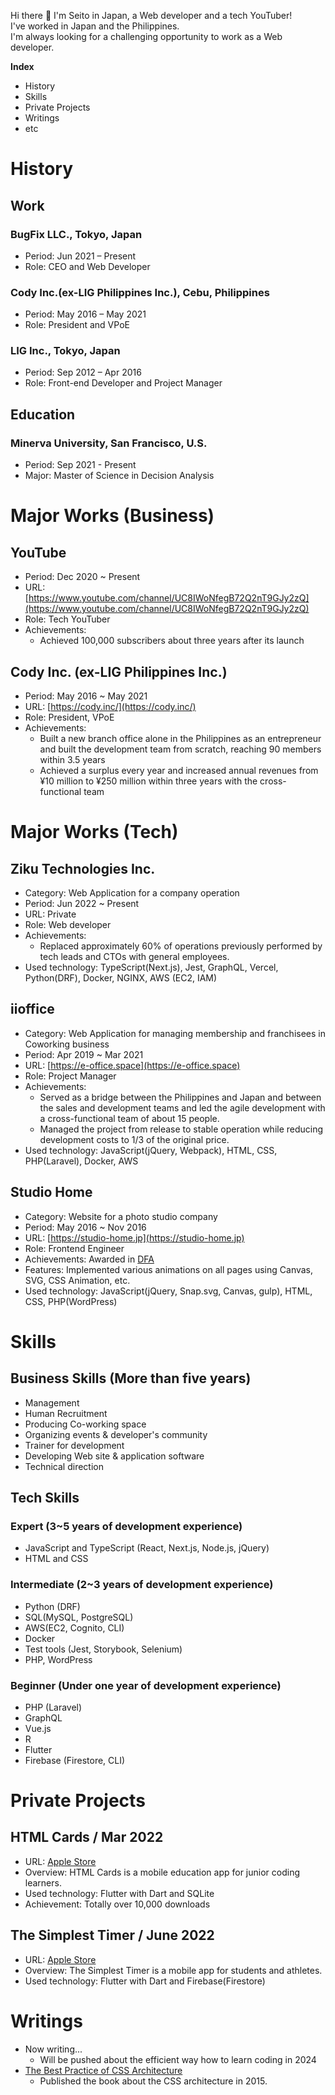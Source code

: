 Hi there 👋
I'm Seito in Japan, a Web developer and a tech YouTuber!  
I've worked in Japan and the Philippines.  
I'm always looking for a challenging opportunity to work as a Web developer.


__Index__
- History
- Skills
- Private Projects
- Writings
- etc

# History
## Work
### BugFix LLC., Tokyo, Japan
- Period: Jun 2021 – Present
- Role: CEO and Web Developer

### Cody Inc.(ex-LIG Philippines Inc.), Cebu, Philippines
- Period: May 2016 – May 2021
- Role: President and VPoE

### LIG Inc., Tokyo, Japan
- Period: Sep 2012 – Apr 2016
- Role: Front-end Developer and Project Manager

## Education
### Minerva University, San Francisco, U.S.
- Period: Sep 2021 - Present
- Major: Master of Science in Decision Analysis


# Major Works (Business)

## YouTube
- Period: Dec 2020 ~ Present
- URL: [https://www.youtube.com/channel/UC8IWoNfegB72Q2nT9GJy2zQ](https://www.youtube.com/channel/UC8IWoNfegB72Q2nT9GJy2zQ)
- Role: Tech YouTuber
- Achievements:
  - Achieved 100,000 subscribers about three years after its launch

## Cody Inc. (ex-LIG Philippines Inc.)
- Period: May 2016 ~ May 2021
- URL: [https://cody.inc/](https://cody.inc/)
- Role: President, VPoE
- Achievements:
  - Built a new branch office alone in the Philippines as an entrepreneur and built
the development team from scratch, reaching 90 members within 3.5 years
  - Achieved a surplus every year and increased annual revenues from ¥10 million to ¥250 million within three years with the cross-functional team
 
# Major Works (Tech)

## Ziku Technologies Inc.
- Category: Web Application for a company operation
- Period: Jun 2022 ~ Present
- URL: Private
- Role: Web developer
- Achievements:
  - Replaced approximately 60% of operations previously performed by tech leads and CTOs with general employees.
- Used technology: TypeScript(Next.js), Jest, GraphQL, Vercel, Python(DRF), Docker, NGINX, AWS (EC2, IAM)

## iioffice
- Category: Web Application for managing membership and franchisees in Coworking business
- Period: Apr 2019 ~ Mar 2021
- URL: [https://e-office.space](https://e-office.space)
- Role: Project Manager
- Achievements:
  - Served as a bridge between the Philippines and Japan and between the sales and development teams and led the agile development with a cross-functional team of about 15 people.
  - Managed the project from release to stable operation while reducing development costs to 1/3 of the original price.
- Used technology: JavaScript(jQuery, Webpack), HTML, CSS, PHP(Laravel), Docker, AWS
  
## Studio Home
- Category: Website for a photo studio company
- Period: May 2016 ~ Nov 2016
- URL: [https://studio-home.jp](https://studio-home.jp)
- Role: Frontend Engineer
- Achievements: Awarded in [DFA](https://dfaa.dfaawards.com/en/index/)
- Features: Implemented various animations on all pages using Canvas, SVG, CSS Animation, etc.
- Used technology: JavaScript(jQuery, Snap.svg, Canvas, gulp), HTML, CSS, PHP(WordPress)

# Skills

## Business Skills (More than five years)
- Management
- Human Recruitment
- Producing Co-working space
- Organizing events & developer's community
- Trainer for development
- Developing Web site & application software
- Technical direction

## Tech Skills
### Expert (3~5 years of development experience)
- JavaScript and TypeScript (React, Next.js, Node.js, jQuery)
- HTML and CSS

### Intermediate (2~3 years of development experience)
- Python (DRF)
- SQL(MySQL, PostgreSQL)
- AWS(EC2, Cognito, CLI)
- Docker
- Test tools (Jest, Storybook, Selenium)
- PHP, WordPress

### Beginner (Under one year of development experience)
- PHP (Laravel)
- GraphQL
- Vue.js
- R
- Flutter
- Firebase (Firestore, CLI)

# Private Projects
## HTML Cards / Mar 2022
- URL: [Apple Store](https://apps.apple.com/jp/app/html-cards/id1612679606)
- Overview: HTML Cards is a mobile education app for junior coding learners.
- Used technology: Flutter with Dart and SQLite
- Achievement: Totally over 10,000 downloads

## The Simplest Timer / June 2022
- URL: [Apple Store](https://apps.apple.com/jp/app/the-simplest-timer/id1637279351)
- Overview: The Simplest Timer is a mobile app for students and athletes. 
- Used technology: Flutter with Dart and Firebase(Firestore)

# Writings
- Now writing...
  - Will be pushed about the efficient way how to learn coding in 2024 
- [The Best Practice of CSS Architecture](https://amzn.asia/d/6DXpEzE)
  - Published the book about the CSS architecture in 2015.
